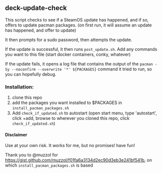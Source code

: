 ## deck-update-check

This script checks to see if a SteamOS update has happened, and if so, offers to update pacman packages. (on first run, it will assume an update has happened, and offer to update)

It then prompts for a sudo password, then attempts the update.

If the update is successful, it then runs `post_update.sh`. Add any commands you want to this file (start docker containers, conky, whatever)

If the update fails, it opens a log file that contains the output of the `pacman -Sy --noconfirm --overwrite '*' ${PACKAGES}` command it tried to run, so you can hopefully debug.

### Installation:

1. clone this repo
2. add the packages you want installed to $PACKAGES in `install_pacman_packages.sh` 
3. Add `check_if_updated.sh` to autostart (open start menu, type 'autostart', click +add, browse to wherever you cloned this repo, click `check_if_updated.sh`)


#### Disclaimer

Use at your own risk. It works for me, but no promises! have fun!

Thank you to @muzzol for https://gist.github.com/muzzol/f01fa6a3134d2ec90d3eb3e241bf541b, on which `install_pacman_packages.sh` is based